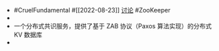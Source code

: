 - #CruelFundamental #[[2022-08-23]] [讨论](https://github.com/CYZH1307/CruelFundamental/tree/main/homework/202208/23) #ZooKeeper
-
- 一个分布式共识服务，提供了基于 ZAB 协议（Paxos 算法实现）的分布式 KV 数据库
-